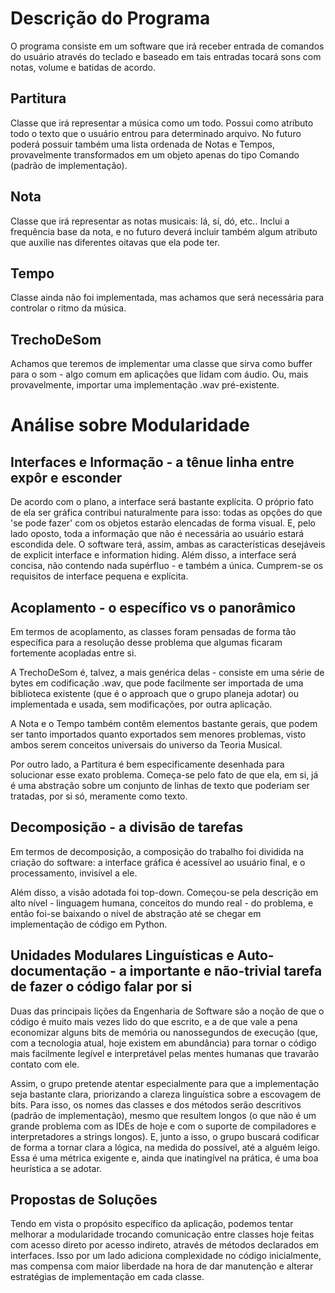 # Descrição do Programa

O programa consiste em um software que irá receber entrada de comandos do usuário através do teclado e baseado em tais entradas tocará sons com notas, volume e batidas de acordo.

## Partitura 
Classe que irá representar a música como um todo. Possui como atributo todo o texto que o usuário entrou para determinado arquivo. No futuro poderá possuir também uma lista ordenada de Notas e Tempos, provavelmente transformados em um objeto apenas do tipo Comando (padrão de implementação).

## Nota
Classe que irá representar as notas musicais: lá, sí, dó, etc..  Inclui a frequência base da nota, e no futuro deverá incluir também algum atributo que auxilie nas diferentes oitavas que ela pode ter.

## Tempo
Classe ainda não foi implementada, mas achamos que será necessária para controlar o ritmo da música.

## TrechoDeSom
Achamos que teremos de implementar uma classe que sirva como buffer para o som - algo comum em aplicações que lidam com áudio. Ou, mais provavelmente, importar uma implementação .wav pré-existente.

# Análise sobre Modularidade

## Interfaces e Informação - a tênue linha entre expôr e esconder 
De acordo com o plano, a interface será bastante explícita. O próprio fato de ela ser gráfica contribui naturalmente para isso: todas as opções do que 'se pode fazer' com os objetos estarão elencadas de forma visual. E, pelo lado oposto, toda a informação que não é necessária ao usuário estará escondida dele. O software terá, assim, ambas as características desejáveis de explicit interface e information hiding. Além disso, a interface será concisa, não contendo nada supérfluo - e também a única. Cumprem-se os requisitos de interface pequena e explícita.

## Acoplamento - o específico vs o panorâmico

Em termos de acoplamento, as classes foram pensadas de forma tão específica para a resolução desse problema que algumas ficaram fortemente acopladas entre si.

A TrechoDeSom é, talvez, a mais genérica delas - consiste em uma série de bytes em codificação .wav, que pode facilmente ser importada de uma biblioteca existente (que é o approach que o grupo planeja adotar) ou implementada e usada, sem modificações, por outra aplicação.

A Nota e o Tempo também contêm elementos bastante gerais, que podem ser tanto importados quanto exportados sem menores problemas, visto ambos serem conceitos universais do universo da Teoria Musical.

Por outro lado, a Partitura é bem especificamente desenhada para solucionar esse exato problema. Começa-se pelo fato de que ela, em si, já é uma abstração sobre um conjunto de linhas de texto que poderiam ser tratadas, por si só, meramente como texto.

## Decomposição - a divisão de tarefas 

Em termos de decomposição, a composição do trabalho foi dividida na criação do software: a interface gráfica é acessível ao usuário final, e o processamento, invisível a ele.

Além disso, a visão adotada foi top-down. Começou-se pela descrição em alto nível - linguagem humana, conceitos do mundo real - do problema, e então foi-se baixando o nível de abstração até se chegar em implementação de código em Python.

## Unidades Modulares Linguísticas e Auto-documentação - a importante e não-trivial tarefa de fazer o código falar por si

Duas das principais lições da Engenharia de Software são a noção de que o código é muito mais vezes lido do que escrito, e a de que vale a pena economizar alguns bits de memória ou nanossegundos de execução (que, com a tecnologia atual, hoje existem em abundância) para tornar o código mais facilmente legível e interpretável pelas mentes humanas que travarão contato com ele.

Assim, o grupo pretende atentar especialmente para que a implementação seja bastante clara, priorizando a clareza linguística sobre a escovagem de bits. Para isso, os nomes das classes e dos métodos serão descritivos (padrão de implementação), mesmo que resultem longos (o que não é um grande problema com as IDEs de hoje e com o suporte de compiladores e interpretadores a strings longos). E, junto a isso, o grupo buscará codificar de forma a tornar clara a lógica, na medida do possível, até a alguém leigo. Essa é uma métrica exigente e, ainda que inatingível na prática, é uma boa heurística a se adotar.


## Propostas de Soluções

Tendo em vista o propósito específico da aplicação, podemos tentar melhorar a modularidade trocando comunicação entre classes hoje feitas com acesso direto por acesso indireto, através de métodos declarados em interfaces. Isso por um lado adiciona complexidade no código inicialmente, mas compensa com maior liberdade na hora de dar manutenção e alterar estratégias de implementação em cada classe.
